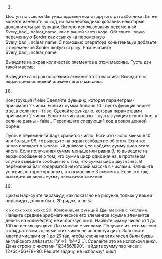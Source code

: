 

1.
Доступ по ссылке
Вы унаследовали код от другого разработчика. Вы не можете изменить их код, но вам необходимо добавить некоторые дополнительные функции. Вместо использования переменной $very_bad_unclear_name, как в вашей части кода. Объявите новую переменную $order как ссылку на переменную $very_bad_unclear_name.
С помощью оператора конкатенации добавьте к переменной $order любую строку.
Распечатайте $very_bad_unclear_name


<?php
/* Imagine a lot of code here */ 
 $very_bad_unclear_name = "15 chicken wings";


// Write your code here:


  
 // Don't change the line below
 echo "\nYour order is: $very_bad_unclear_name.";




2.
Числа
Объявите переменную с любым именем и присвойте ей целочисленное значение. Используйте echo, чтобы вывести вашу переменную на терминал.


Мы собираемся создать и напечатать еще одну числовую переменную, но мы не хотим, чтобы она печаталась в той же строке. Используйте echo, чтобы напечатать строку "\n".
Затем объявите переменную с любым именем и присвойте ей значение с плавающей запятой. Используйте echo, чтобы вывести эту новую переменную на терминал.
Используйте echo, чтобы напечатать число 12 на терминале. Хитрость: используйте сложение или вычитание, чтобы напечатать оператор, который оценивается как 12, и число 12 не может появиться нигде в вашем коде!


 Насколько больше я потратил в прошлом месяце, чем в этом месяце? В прошлом месяце я потратил 1187,23, а в этом месяце я потратил 1089,98. Создайте переменные $last_month и $this_month и присвойте им соответствующие числовые значения. Используйте echo для вывода разницы между расходами в прошлом месяце и в этом месяце.
11.
Умножение и деление
Мэг пытается выяснить, сколько времени в среднем ей требуется, чтобы выучить язык программирования. На данный момент она знает Ruby, Python, JavaScript и C++. Создайте переменную $num_languages ​​и присвойте ей количество языков программирования, которые она выучила. Создайте вторую переменную, $months, и присвойте ей 11 — количество месяцев, которые она потратила на обучение кодированию.
Мэг понимает, что не каждый день занимается. Создайте переменную $days и присвойте ей значение, полученное путем умножения $months на количество дней в месяце, которое, по ее мнению, она действительно провела за учебой, то есть 16 дней в месяц.
Давайте подсчитаем, сколько дней в среднем у нее ушло на изучение каждого языка. Присвойте результат этой операции переменной $days_per_language.
Распечатайте свою переменную $days_per_language в терминал.




12.
Степень
Используйте eсho и оператор **, чтобы вывести на терминал значение 8 в квадрате.


13.
Операторы присвоения
Создайте переменную $my_num и назначьте ей любое число.
Затем создайте вторую переменную, $answer, и присвойте ей значение $my_num
Используйте оператор присваивания сложения, чтобы добавить 2 к $answer
Используйте оператор присваивания умножения, чтобы умножить $answer на 2.
Используйте оператор присваивания вычитания, чтобы вычесть 2 из $answer.
Используйте оператор присваивания деления, чтобы разделить $answer на 2
Используйте оператор присваивания вычитания, чтобы вычесть исходное число ($my_num) из $answer. Наконец, используйте echo для вывода $answer на терминал.
Если все прошло как надо, $answer должен быть равен 1. Каким бы ни был ваш первоначальный номер
14.
Математические функции
Работа с %
 Даны переменные $a=10 и $b=3. Найдите остаток от деления $a на $b. Показать решение.


 Даны переменные $a и $b. Проверьте, что $a делится без остатка на $b. Если это так - выведите 'Делится' и результат деления, иначе выведите 'Делится с остатком' и остаток от деления.
	Работа со степенью и корнем Для решения задач данного блока вам понадобятся следующие функции: sqrt, pow.
Возведите 2 в 10 степень. Результат запишите в переменную $st.
 Найдите квадратный корень из 245.
 Дан массив с элементами 4, 2, 5, 19, 13, 0, 10. Найдите корень из суммы квадратов его элементов. Для решения воспользуйтесь циклом foreach.
Работа с функциями округления (Для решения задач данного блока вам понадобятся следующие функции: round, ceil, floor.)
Найдите квадратный корень из 379. Результат округлите до целых, до десятых, до сотых.
 Найдите квадратный корень из 587. Округлите результат в большую и меньшую сторону, запишите результаты округления в ассоциативный массив с ключами 'floor' и 'ceil'.
Работа с min и max (для решения задач данного блока вам понадобятся следующие функции: min, max)
Даны числа 4, -2, 5, 19, -130, 0, 10. Найдите минимальное и максимальное число.
Работа с рандомом
Выведите на экран случайное число от 1 до 100.
 Заполните массив 10-ю случайными числами. Подсказка: нужно воспользоваться циклами for или while.


Работа с модулем
Даны переменные $a и $b. Найдите найдите модуль разности $a и $b. Проверьте работу скрипта для различных $a и $b.
 Дан массив в числами, к примеру [1, 2, -1, -2, 3, -3]. Создайте из него новый массив так, чтобы отрицательные числа стали положительными, то есть у нас должен получиться такой массив: [1, 2, 1, 2, 3, 3].
	Общее
Дано число, например 30. У этого числа есть делители - числа, на которое оно делится без остатка. Делители числа 30 - это 1, 2, 3, 5, 6, 10, 15, 30. Задача: сделайте массив делителей нашего числа. Число может быть любым, не обязательно, 30.
 Дан массив [1, 2, 3, 4, 5, 6, 7, 8, 9, 10]. Узнайте, сколько первых элементов массива нужно сложить, чтобы сумма получилась больше 10.






15.
Функции
Напишите функцию printStringReturnNumber(), которая печатает строку и возвращает числовое значение.
Запишите возвращаемое значение вашей функции в переменную с именем $my_num.
Распечатайте $my_num.








16.
Функции
Напишите функцию increaseEnthusiasm(), которая принимает строковый параметр и возвращает эту строку, дополненную восклицательным знаком.
Используйте echo, чтобы напечатать результат вызова вашей функции increaseEnthusiasm() со строкой по вашему выбору.
Напишите функцию repeatThreeTimes(), которая принимает строковый параметр и возвращает эту строку, повторенную три раза (без добавления символов, которых не было в исходной строке)
Используйте echo, чтобы напечатать результат вызова вашей функции repeatThreeTimes() со строкой по вашему выбору.
Используйте echo, чтобы напечатать результат вызова функции increaseEnthusiasm() с результатом вызова repeatThreeTimes() в качестве аргумента, переданного в функцию increaseEnthusiasm(). Вы можете выбрать любую строку в качестве аргумента для repeatThreeTimes()
Сделайте функцию cut, которая первым параметром будет принимать строку, а вторым параметром - сколько первых символов оставить в этой строке. Второй параметр должен быть необязательным и по умолчанию принимать значение 10.
Дан массив с числами. Выведите последовательно его элементы используя рекурсию и не используя цикл.
Дано число. Сложите его цифры. Если сумма получилась более 9-ти, опять сложите его цифры. И так, пока сумма не станет однозначным числом (9 и менее)


17.
Массивы
Заполните массив следующим образом: в первый элемент запишите 'x', во второй 'xx', в третий 'xxx' и так далее
Сделайте функцию arrayFill, которая будет заполнять массив заданными значениями. Первым параметром функция принимает значение, которым заполнять массив, а вторым - сколько элементов должно быть в массиве. Пример: arrayFill('x', 5) сделает массив ['x', 'x', 'x', 'x', 'x'].
Дан двухмерный массив с числами, например [[1, 2, 3], [4, 5], [6]]. Найдите сумму элементов этого массива. Массив, конечно же, может быть произвольным
С помощью двух циклов создайте массив [[1, 2, 3], [4, 5, 6], [7, 8, 9]]
Создайте массив с элементами 2, 5, 3, 9. Умножьте первый элемент массива на второй, а третий элемент на четвертый. Результаты сложите, присвойте переменной $result. Выведите на экран значение этой переменной.
Создайте массив $user с ключами 'name', 'surname', 'patronymic' и какими-то произвольными значениями. Выведите на экран фамилию, имя и отчество через пробел.
Создайте массив $date с ключами 'year', 'month' и 'day' и значениями, соответствующими текущему дню. Выведите созданную дату на экран в формате год-месяц-день.
Пусть дан такой массив:


<?php
	$arr = ['a', 'b', 'c', 'd', 'e'];
?>
Выведите на экран количество элементов в этом массиве.
Пусть дан такой массив:
<?php
$arr = ['a', 'b', 'c', 'd', 'e'];
?>
 Выведите на экран последний элемент этого массива.
Выведите на экран предпоследний элемент этого массива.


18.
Конструкция if else
Сделайте функцию, которая параметрами принимает 2 числа. Если их сумма больше 10 - пусть функция вернет true, а если нет - false.
Сделайте функцию, которая параметрами принимает 2 числа. Если эти числа равны - пусть функция вернет true, а если не равны - false..
Перепишите следующий код в сокращенной форме:
<?php
	if ($test == 0) {
		echo 'верно';
	}
?>


Пусть в переменной $age хранится число. Если это число меньше 10 или больше 99, то выведите на экран сообщение об этом. Если же число попадает в указанный диапазон, то найдите сумму цифр этого числа. Если полученная сумма меньше или равна 9, то выведите на экран сообщение о том, что сумма цифр однозначна, в противном случае выведите сообщение о том, что сумма цифр двузначна.
В переменной $arr содержится некоторый массив с числами. Напишите условие, которое проверит, что в массиве 3 элемента. Если это так, выведите на экран сумму элементов массива.




19.
Циклы
Нарисуйте пирамиду, как показано на рисунке, только у вашей пирамиды должно быть 20 рядов, а не 5:


x
xx
xxx
xxxx
xxxxx
20.
Комбинация функций
Дан массив с числами. Найдите среднее арифметическое его элементов (сумма элементов делить на количество) не используя цикл.
Найдите сумму чисел от 1 до 100 не используя цикл
Дан массив с числами. Получите из него массив с квадратными корнями этих чисел не используя цикл.
Заполните массив числами от 1 до 26 так, чтобы ключами этих чисел были буквы английского алфавита: ['a'=>1, 'b'=>2...]. Сделайте это не используя цикл. 
Дана строка с числами '1234567890'. Найдите сумму пар чисел: 12+34+56+78+90. Решите задачу, не используя цикл
